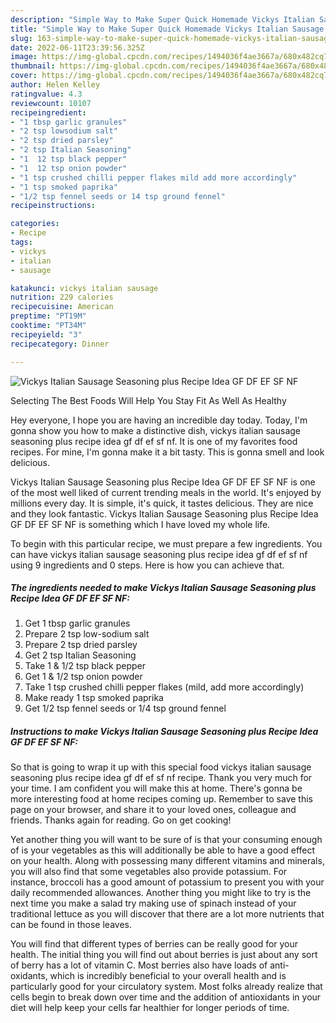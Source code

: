 ```yaml
---
description: "Simple Way to Make Super Quick Homemade Vickys Italian Sausage Seasoning plus Recipe Idea GF DF EF SF NF"
title: "Simple Way to Make Super Quick Homemade Vickys Italian Sausage Seasoning plus Recipe Idea GF DF EF SF NF"
slug: 163-simple-way-to-make-super-quick-homemade-vickys-italian-sausage-seasoning-plus-recipe-idea-gf-df-ef-sf-nf
date: 2022-06-11T23:39:56.325Z
image: https://img-global.cpcdn.com/recipes/1494036f4ae3667a/680x482cq70/vickys-italian-sausage-seasoning-plus-recipe-idea-gf-df-ef-sf-nf-recipe-main-photo.jpg
thumbnail: https://img-global.cpcdn.com/recipes/1494036f4ae3667a/680x482cq70/vickys-italian-sausage-seasoning-plus-recipe-idea-gf-df-ef-sf-nf-recipe-main-photo.jpg
cover: https://img-global.cpcdn.com/recipes/1494036f4ae3667a/680x482cq70/vickys-italian-sausage-seasoning-plus-recipe-idea-gf-df-ef-sf-nf-recipe-main-photo.jpg
author: Helen Kelley
ratingvalue: 4.3
reviewcount: 10107
recipeingredient:
- "1 tbsp garlic granules"
- "2 tsp lowsodium salt"
- "2 tsp dried parsley"
- "2 tsp Italian Seasoning"
- "1  12 tsp black pepper"
- "1  12 tsp onion powder"
- "1 tsp crushed chilli pepper flakes mild add more accordingly"
- "1 tsp smoked paprika"
- "1/2 tsp fennel seeds or 14 tsp ground fennel"
recipeinstructions:

categories:
- Recipe
tags:
- vickys
- italian
- sausage

katakunci: vickys italian sausage 
nutrition: 229 calories
recipecuisine: American
preptime: "PT19M"
cooktime: "PT34M"
recipeyield: "3"
recipecategory: Dinner

---
```



![Vickys Italian Sausage Seasoning plus Recipe Idea GF DF EF SF NF](https://img-global.cpcdn.com/recipes/1494036f4ae3667a/680x482cq70/vickys-italian-sausage-seasoning-plus-recipe-idea-gf-df-ef-sf-nf-recipe-main-photo.jpg)

Selecting The Best Foods Will Help You Stay Fit As Well As Healthy

Hey everyone, I hope you are having an incredible day today. Today, I'm gonna show you how to make a distinctive dish, vickys italian sausage seasoning plus recipe idea gf df ef sf nf. It is one of my favorites food recipes. For mine, I'm gonna make it a bit tasty. This is gonna smell and look delicious.

Vickys Italian Sausage Seasoning plus Recipe Idea GF DF EF SF NF is one of the most well liked of current trending meals in the world. It's enjoyed by millions every day. It is simple, it's quick, it tastes delicious. They are nice and they look fantastic. Vickys Italian Sausage Seasoning plus Recipe Idea GF DF EF SF NF is something which I have loved my whole life.




To begin with this particular recipe, we must prepare a few ingredients. You can have vickys italian sausage seasoning plus recipe idea gf df ef sf nf using 9 ingredients and 0 steps. Here is how you can achieve that.

<!--inarticleads1-->

##### The ingredients needed to make Vickys Italian Sausage Seasoning plus Recipe Idea GF DF EF SF NF:

1. Get 1 tbsp garlic granules
1. Prepare 2 tsp low-sodium salt
1. Prepare 2 tsp dried parsley
1. Get 2 tsp Italian Seasoning
1. Take 1 &amp; 1/2 tsp black pepper
1. Get 1 &amp; 1/2 tsp onion powder
1. Take 1 tsp crushed chilli pepper flakes (mild, add more accordingly)
1. Make ready 1 tsp smoked paprika
1. Get 1/2 tsp fennel seeds or 1/4 tsp ground fennel




<!--inarticleads2-->

##### Instructions to make Vickys Italian Sausage Seasoning plus Recipe Idea GF DF EF SF NF:





So that is going to wrap it up with this special food vickys italian sausage seasoning plus recipe idea gf df ef sf nf recipe. Thank you very much for your time. I am confident you will make this at home. There's gonna be more interesting food at home recipes coming up. Remember to save this page on your browser, and share it to your loved ones, colleague and friends. Thanks again for reading. Go on get cooking!

Yet another thing you will want to be sure of is that your consuming enough of is your vegetables as this will additionally be able to have a good effect on your health. Along with possessing many different vitamins and minerals, you will also find that some vegetables also provide potassium. For instance, broccoli has a good amount of potassium to present you with your daily recommended allowances. Another thing you might like to try is the next time you make a salad try making use of spinach instead of your traditional lettuce as you will discover that there are a lot more nutrients that can be found in those leaves.

You will find that different types of berries can be really good for your health. The initial thing you will find out about berries is just about any sort of berry has a lot of vitamin C. Most berries also have loads of anti-oxidants, which is incredibly beneficial to your overall health and is particularly good for your circulatory system. Most folks already realize that cells begin to break down over time and the addition of antioxidants in your diet will help keep your cells far healthier for longer periods of time.
